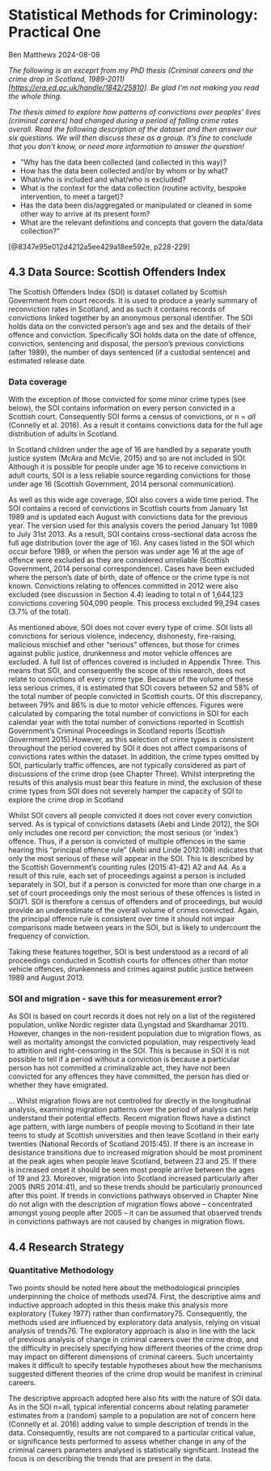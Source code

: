 Statistical Methods for Criminology: Practical One
================
Ben Matthews
2024-08-08

*The following is an exceprt from my PhD thesis (Criminal careers and
the crime drop in Scotland,
1989-2011)\[<https://era.ed.ac.uk/handle/1842/25810>\]. Be glad I’m not
making you read the whole thing.*

*The thesis aimed to explore how patterns of convictions over peoples’
lives (criminal careers) had changed during a period of falling crime
rates overall. Read the following description of the dataset and then
answer our six questions. We will then discuss these as a group. It’s
fine to conclude that you don’t know, or need more information to answer
the question!*

- “Why has the data been collected (and collected in this way)?
- How has the data been collected and/or by whom or by what?
- What/who is included and what/who is excluded?
- What is the context for the data collection (routine activity, bespoke
  intervention, to meet a target)?
- Has the data been dis/aggregated or manipulated or cleaned in some
  other way to arrive at its present form?
- What are the relevant definitions and concepts that govern the
  data/data collection?”

\[@8347e95e012d4212a5ee429a18ee592e, p228-229\]

## 4.3 Data Source: Scottish Offenders Index

The Scottish Offenders Index (SOI) is dataset collated by Scottish
Government from court records. It is used to produce a yearly summary of
reconviction rates in Scotland, and as such it contains records of
convictions linked together by an anonymous personal identifier. The SOI
holds data on the convicted person’s age and sex and the details of
their offence and conviction. Specifically SOI holds data on the date of
offence, conviction, sentencing and disposal, the person’s previous
convictions (after 1989), the number of days sentenced (if a custodial
sentence) and estimated release date.

### Data coverage

With the exception of those convicted for some minor crime types (see
below), the SOI contains information on every person convicted in a
Scottish court. Consequently SOI forms a census of convictions, or n =
*all* (Connelly et al. 2016). As a result it contains convictions data
for the full age distribution of adults in Scotland.

In Scotland children under the age of 16 are handled by a separate youth
justice system (McAra and McVie, 2015) and so are not included in SOI.
Although it is possible for people under age 16 to receive convictions
in adult courts, SOI is a less reliable source regarding convictions for
those under age 16 (Scottish Government, 2014 personal communication).

As well as this wide age coverage, SOI also covers a wide time period.
The SOI contains a record of convictions in Scottish courts from January
1st 1989 and is updated each August with convictions data for the
previous year. The version used for this analysis covers the period
January 1st 1989 to July 31st 2013. As a result, SOI contains
cross-sectional data across the full age distribution (over the age of
16). Any cases listed in the SOI which occur before 1989, or when the
person was under age 16 at the age of offence were excluded as they are
considered unreliable (Scottish Government, 2014 personal
correspondence). Cases have been excluded where the person’s date of
birth, date of offence or the crime type is not known. Convictions
relating to offences committed in 2012 were also excluded (see
discussion in Section 4.4) leading to total n of 1,644,123 convictions
covering 504,090 people. This process excluded 99,294 cases (3.7% of the
total).

As mentioned above, SOI does not cover every type of crime. SOI lists
all convictions for serious violence, indecency, dishonesty,
fire-raising, malicious mischief and other “serious” offences, but those
for crimes against public justice, drunkenness and motor vehicle
offences are excluded. A full list of offences covered is included in
Appendix Three. This means that SOI, and consequently the scope of this
research, does not relate to convictions of every crime type. Because of
the volume of these less serious crimes, it is estimated that SOI covers
between 52 and 58% of the total number of people convicted in Scottish
courts. Of this discrepancy, between 79% and 86% is due to motor vehicle
offences. Figures were calculated by comparing the total number of
convictions in SOI for each calendar year with the total number of
convictions reported in Scottish Government’s Criminal Proceedings in
Scotland reports (Scottish Government 2015).However, as this selection
of crime types is consistent throughout the period covered by SOI it
does not affect comparisons of convictions rates within the dataset. In
addition, the crime types omitted by SOI, particularly traffic offences,
are not typically considered as part of discussions of the crime drop
(see Chapter Three). Whilst interpreting the results of this analysis
must bear this feature in mind, the exclusion of these crime types from
SOI does not severely hamper the capacity of SOI to explore the crime
drop in Scotland

Whilst SOI covers all people convicted it does not cover every
conviction served. As is typical of convictions datasets (Aebi and Linde
2012), the SOI only includes one record per conviction; the most serious
(or ‘index’) offence. Thus, if a person is convicted of multiple
offences in the same hearing this “principal offence rule” (Aebi and
Linde 2012:108) indicates that only the most serious of these will
appear in the SOI. This is described by the Scottish Government’s
counting rules (2015:41-42) A2 and A4. As a result of this rule, each
set of proceedings against a person is included separately in SOI, but
if a person is convicted for more than one charge in a set of court
proceedings only the most serious of these offences is listed in SOI71.
SOI is therefore a census of offenders and of proceedings, but would
provide an underestimate of the overall volume of crimes convicted.
Again, the principal offence rule is consistent over time it should not
impair comparisons made between years in the SOI, but is likely to
undercount the frequency of conviction.

Taking these features together, SOI is best understood as a record of
all proceedings conducted in Scottish courts for offences other than
motor vehicle offences, drunkenness and crimes against public justice
between 1989 and August 2013.

### SOI and migration - save this for measurement error?

As SOI is based on court records it does not rely on a list of the
registered population, unlike Nordic register data (Lyngstad and
Skardhamar 2011). However, changes in the non-resident population due to
migration flows, as well as mortality amongst the convicted population,
may respectively lead to attrition and right-censoring in the SOI. This
is because in SOI it is not possible to tell if a period without a
conviction is because a particular person has not committed a
criminalizable act, they have not been convicted for any offences they
have committed, the person has died or whether they have emigrated.

… Whilst migration flows are not controlled for directly in the
longitudinal analysis, examining migration patterns over the period of
analysis can help understand their potential effects. Recent migration
flows have a distinct age pattern, with large numbers of people moving
to Scotland in their late teens to study at Scottish universities and
then leave Scotland in their early twenties (National Records of
Scotland 2015:45). If there is an increase in desistance transitions due
to increased migration should be most prominent at the peak ages when
people leave Scotland, between 23 and 25. If there is increased onset it
should be seen most people arrive between the ages of 19 and 23.
Moreover, migration into Scotland increased particularly after 2005 (NRS
2014:41), and so these trends should be particularly pronounced after
this point. If trends in convictions pathways observed in Chapter Nine
do not align with the description of migration flows above –
concentrated amongst young people after 2005 – it can be assumed that
observed trends in convictions pathways are not caused by changes in
migration flows.

## 4.4 Research Strategy

### Quantitative Methodology

Two points should be noted here about the methodological principles
underpinning the choice of methods used74. First, the descriptive aims
and inductive approach adopted in this thesis make this analysis more
exploratory (Tukey 1977) rather than confirmatory75. Consequently, the
methods used are influenced by exploratory data analysis, relying on
visual analysis of trends76. The exploratory approach is also in line
with the lack of previous analysis of change in criminal careers over
the crime drop, and the difficulty in precisely specifying how different
theories of the crime drop may impact on different dimensions of
criminal careers. Such uncertainty makes it difficult to specify
testable hypotheses about how the mechanisms suggested different
theories of the crime drop would be manifest in criminal careers.

The descriptive approach adopted here also fits with the nature of SOI
data. As in the SOI n=all, typical inferential concerns about relating
parameter estimates from a (random) sample to a population are not of
concern here (Connelly et al. 2016) adding value to simple description
of trends in the data. Consequently, results are not compared to a
particular critical value, or significance tests performed to assess
whether change in any of the criminal careers parameters analysed is
statistically significant. Instead the focus is on describing the trends
that are present in the data.
